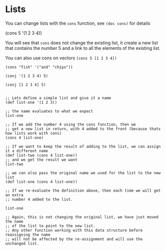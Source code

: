# Lists

  You can change lists with the `cons` function, see `(doc cons)` for details


(cons 5 '(1 2 3 4))


You will see that `cons` does not change the existing list, it create a new list that contains the number 5 and a link to all the elements of the existing list.

 You can also use cons on vectors `(cons 5 [1 2 3 4])`

```
(cons "fish" '("and" "chips"))

(conj '(1 2 3 4) 5)

(conj [1 2 3 4] 5)


;; Lets define a simple list and give it a name
(def list-one '(1 2 3))

;; the name evaluates to what we expect
list-one

;; If we add the number 4 using the cons function, then we
;; get a new list in return, with 4 added to the front (because thats how lists work with cons)
(cons 4 list-one)

;; If we want to keep the result of adding to the list, we can assign it a different name
(def list-two (cons 4 list-one))
;; and we get the result we want
list-two

;; we can also pass the original name we used for the list to the new list
(def list-one (cons 4 list-one))

;; If we re-evaluate the definition above, then each time we will get an extra
;; number 4 added to the list.

list-one

;; Again, this is not changing the original list, we have just moved the name
;; of the list to point to the new list.
;; Any other function working with this data structure before reassigning the name
;; will not be affected by the re-assignment and will use the unchanged list.

```
